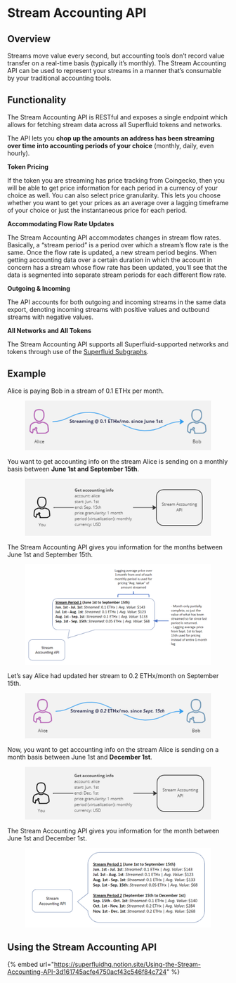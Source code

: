 # Stream Accounting API

## Overview

Streams move value every second, but accounting tools don’t record value transfer on a real-time basis (typically it’s monthly). The Stream Accounting API can be used to represent your streams in a manner that’s consumable by your traditional accounting tools.

## Functionality

The Stream Accounting API is RESTful and exposes a single endpoint which allows for fetching stream data across all Superfluid tokens and networks.

The API lets you **chop up the amounts an address has been streaming over time into accounting periods of your choice** (monthly, daily, even hourly).

**Token Pricing**

If the token you are streaming has price tracking from Coingecko, then you will be able to get price information for each period in a currency of your choice as well. You can also select price granularity. This lets you choose whether you want to get your prices as an average over a lagging timeframe of your choice or just the instantaneous price for each period.

**Accommodating Flow Rate Updates**

The Stream Accounting API accommodates changes in stream flow rates. Basically, a “stream period” is a period over which a stream’s flow rate is the same. Once the flow rate is updated, a new stream period begins. When getting accounting data over a certain duration in which the account in concern has a stream whose flow rate has been updated, you’ll see that the data is segmented into separate stream periods for each different flow rate.

**Outgoing & Incoming**

The API accounts for both outgoing and incoming streams in the same data export, denoting incoming streams with positive values and outbound streams with negative values.

**All Networks and All Tokens**

The Stream Accounting API supports all Superfluid-supported networks and tokens through use of the [Superfluid Subgraphs](https://docs.superfluid.finance/superfluid/developers/subgraph).

## Example

Alice is paying Bob in a stream of 0.1 ETHx per month.

<figure><img src="../../../.gitbook/assets/image (17).png" alt=""><figcaption></figcaption></figure>

You want to get accounting info on the stream Alice is sending on a monthly basis between **June 1st and September 15th**.

<figure><img src="../../../.gitbook/assets/image (5) (2).png" alt=""><figcaption></figcaption></figure>

The Stream Accounting API gives you information for the months between June 1st and September 15th.

<figure><img src="../../../.gitbook/assets/image (1) (2).png" alt=""><figcaption></figcaption></figure>

Let’s say Alice had updated her stream to 0.2 ETHx/month on September 15th.

<figure><img src="../../../.gitbook/assets/image (4).png" alt=""><figcaption></figcaption></figure>

Now, you want to get accounting info on the stream Alice is sending on a month basis between June 1st and **December 1st**.

<figure><img src="../../../.gitbook/assets/image (3) (3).png" alt=""><figcaption></figcaption></figure>

The Stream Accounting API gives you information for the month between June 1st and December 1st.

<figure><img src="../../../.gitbook/assets/image (2) (5).png" alt=""><figcaption></figcaption></figure>

## Using the Stream Accounting API

{% embed url="https://superfluidhq.notion.site/Using-the-Stream-Accounting-API-3d161745acfe4750acf43c546f84c724" %}

